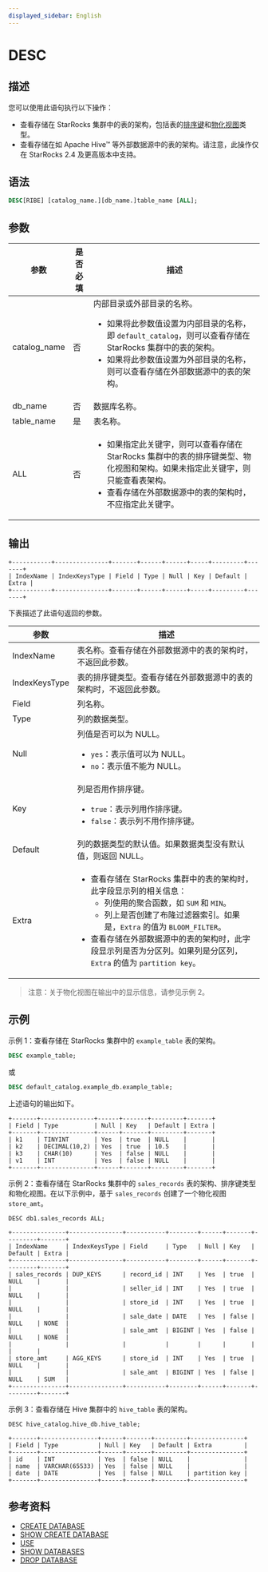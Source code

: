 ```yaml
---
displayed_sidebar: English
---
```


# DESC

## 描述

您可以使用此语句执行以下操作：

- 查看存储在 StarRocks 集群中的表的架构，包括表的[排序键](../../../table_design/Sort_key.md)和[物化视图](../../../using_starrocks/Materialized_view.md)类型。
- 查看存储在如 Apache Hive™ 等外部数据源中的表的架构。请注意，此操作仅在 StarRocks 2.4 及更高版本中支持。

## 语法

```SQL
DESC[RIBE] [catalog_name.][db_name.]table_name [ALL];
```

## 参数

|**参数**|**是否必填**|**描述**|
|---|---|---|
|catalog_name|否|内部目录或外部目录的名称。<ul><li>如果将此参数值设置为内部目录的名称，即 `default_catalog`，则可以查看存储在 StarRocks 集群中的表的架构。</li><li>如果将此参数值设置为外部目录的名称，则可以查看存储在外部数据源中的表的架构。</li></ul>|
|db_name|否|数据库名称。|
|table_name|是|表名称。|
|ALL|否|<ul><li>如果指定此关键字，则可以查看存储在 StarRocks 集群中的表的排序键类型、物化视图和架构。如果未指定此关键字，则只能查看表架构。</li><li>查看存储在外部数据源中的表的架构时，不应指定此关键字。</li></ul>|

## 输出

```Plain
+-----------+---------------+-------+------+------+-----+---------+-------+
| IndexName | IndexKeysType | Field | Type | Null | Key | Default | Extra |
+-----------+---------------+-------+------+------+-----+---------+-------+
```

下表描述了此语句返回的参数。

|**参数**|**描述**|
|---|---|
|IndexName|表名称。查看存储在外部数据源中的表的架构时，不返回此参数。|
|IndexKeysType|表的排序键类型。查看存储在外部数据源中的表的架构时，不返回此参数。|
|Field|列名称。|
|Type|列的数据类型。|
|Null|列值是否可以为 NULL。<ul><li>`yes`：表示值可以为 NULL。</li><li>`no`：表示值不能为 NULL。</li></ul>|
|Key|列是否用作排序键。<ul><li>`true`：表示列用作排序键。</li><li>`false`：表示列不用作排序键。</li></ul>|
|Default|列的数据类型的默认值。如果数据类型没有默认值，则返回 NULL。|
|Extra|<ul><li>查看存储在 StarRocks 集群中的表的架构时，此字段显示列的相关信息：<ul><li>列使用的聚合函数，如 `SUM` 和 `MIN`。</li><li>列上是否创建了布隆过滤器索引。如果是，`Extra` 的值为 `BLOOM_FILTER`。</li></ul></li><li>查看存储在外部数据源中的表的架构时，此字段显示列是否为分区列。如果列是分区列，`Extra` 的值为 `partition key`。</li></ul>|

> 注意：关于物化视图在输出中的显示信息，请参见示例 2。

## 示例

示例 1：查看存储在 StarRocks 集群中的 `example_table` 表的架构。

```SQL
DESC example_table;
```

或

```SQL
DESC default_catalog.example_db.example_table;
```

上述语句的输出如下。

```Plain
+-------+---------------+------+-------+---------+-------+
| Field | Type          | Null | Key   | Default | Extra |
+-------+---------------+------+-------+---------+-------+
| k1    | TINYINT       | Yes  | true  | NULL    |       |
| k2    | DECIMAL(10,2) | Yes  | true  | 10.5    |       |
| k3    | CHAR(10)      | Yes  | false | NULL    |       |
| v1    | INT           | Yes  | false | NULL    |       |
+-------+---------------+------+-------+---------+-------+
```

示例 2：查看存储在 StarRocks 集群中的 `sales_records` 表的架构、排序键类型和物化视图。在以下示例中，基于 `sales_records` 创建了一个物化视图 `store_amt`。

```Plain
DESC db1.sales_records ALL;

+---------------+---------------+-----------+--------+------+-------+---------+-------+
| IndexName     | IndexKeysType | Field     | Type   | Null | Key   | Default | Extra |
+---------------+---------------+-----------+--------+------+-------+---------+-------+
| sales_records | DUP_KEYS      | record_id | INT    | Yes  | true  | NULL    |       |
|               |               | seller_id | INT    | Yes  | true  | NULL    |       |
|               |               | store_id  | INT    | Yes  | true  | NULL    |       |
|               |               | sale_date | DATE   | Yes  | false | NULL    | NONE  |
|               |               | sale_amt  | BIGINT | Yes  | false | NULL    | NONE  |
|               |               |           |        |      |       |         |       |
| store_amt     | AGG_KEYS      | store_id  | INT    | Yes  | true  | NULL    |       |
|               |               | sale_amt  | BIGINT | Yes  | false | NULL    | SUM   |
+---------------+---------------+-----------+--------+------+-------+---------+-------+
```

示例 3：查看存储在 Hive 集群中的 `hive_table` 表的架构。

```Plain
DESC hive_catalog.hive_db.hive_table;

+-------+----------------+------+-------+---------+---------------+ 
| Field | Type           | Null | Key   | Default | Extra         | 
+-------+----------------+------+-------+---------+---------------+ 
| id    | INT            | Yes  | false | NULL    |               | 
| name  | VARCHAR(65533) | Yes  | false | NULL    |               | 
| date  | DATE           | Yes  | false | NULL    | partition key | 
+-------+----------------+------+-------+---------+---------------+
```

## 参考资料

- [CREATE DATABASE](../data-definition/CREATE_DATABASE.md)
- [SHOW CREATE DATABASE](../data-manipulation/SHOW_CREATE_DATABASE.md)
- [USE](../data-definition/USE.md)
- [SHOW DATABASES](../data-manipulation/SHOW_DATABASES.md)
- [DROP DATABASE](../data-definition/DROP_DATABASE.md)